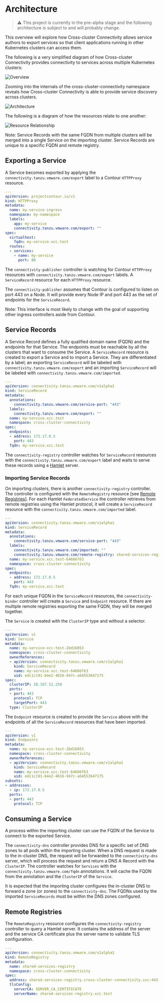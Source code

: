 # Architecture

> :warning: This project is currently in the pre-alpha stage and the following
> architecture is subject to and will probably change.

This overview will explore how Cross-cluster Connectivity allows service authors
to export services so that client applications running in other Kubernetes
clusters can access them.

The following is a very simplified diagram of how Cross-cluster Connectivity
provides connectivity to services across multiple Kubernetes clusters:

![Overview](./images/overview.jpg)

Zooming into the internals of the cross-cluster-connectivity namespace
reveals how Cross-cluster Connectivity is able to provide service
discovery across clusters.

![Architecture](./images/architecture_diagram.jpg)

The following is a diagram of how the resources relate to one another:

![Resource Relationship](./images/resource_relationship.jpg)

Note: Service Records with the same FQDN from multiple clusters will be merged
into a single Service on the importing cluster. Service Records are unique to a
specific FQDN and remote registry.

## Exporting a Service

A Service becomes exported by applying the
`connectivity.tanzu.vmware.com/export` label to a Contour `HTTPProxy` resource.

```yaml
---
apiVersion: projectcontour.io/v1
kind: HTTPProxy
metadata:
  name: my-service-ingress
  namespace: my-namespace
  labels:
    app: my-service
    connectivity.tanzu.vmware.com/export: ""
spec:
  virtualhost:
    fqdn: my-service.xcc.test
  routes:
  - services:
    - name: my-service
      port: 80
```

The `connectivity-publisher` controller is watching for Contour
`HTTPProxy` resources with `connectivity.tanzu.vmware.com/export` labels. A
`ServiceRecord` resource for each `HTTPProxy` resource.

The `connectivity-publisher` assumes that Contour is configured to listen
on port 443 on a Node. It will provide every Node IP and port 443 as the set of
endpoints for the `ServiceRecord`.

Note: This interface is most likely to change with the goal of supporting other
ingress controllers aside from Contour.

## Service Records

A Service Record defines a fully qualified domain name (FQDN) and the endpoints
for that Service. The endpoints must be reachable by all the clusters that want
to consume the Service. A `ServiceRecord` resource is created to export a
Service and to import a Service. They are differentiated by a label; an
exporting `ServiceRecord` will be labeled with
`connectivity.tanzu.vmware.com/export` and an importing `ServiceRecord` will be
labeled with `connectivity.tanzu.vmware.com/imported`.

```yaml
---
apiVersion: connectivity.tanzu.vmware.com/v1alpha1
kind: ServiceRecord
metadata:
  annotations:
    connectivity.tanzu.vmware.com/service-port: "443"
  labels:
    connectivity.tanzu.vmware.com/export: ""
  name: my-service.xcc.test
  namespace: cross-cluster-connectivity
spec:
  endpoints:
  - address: 172.17.0.5
    port: 443
  fqdn: my-service.xcc.test
```

The `connectivity-registry` controller watches for `ServiceRecord`
resources with the `connectivity.tanzu.vmware.com/export` label and waits to
serve these records using a [Hamlet](https://github.com/vmware/hamlet) server.

### Importing Service Records

On importing clusters, there is another `connectivity-registry`
controller. The controller is configured with the `RemoteRegistry` resource [see
[Remote Registries](#remote-registries)]. For each Hamlet `FederatedService` the
controller retrieves from remote registries using the Hamlet protocol, it will
create a `ServiceRecord` resource with the
`connectivity.tanzu.vmware.com/imported` label.

```yaml
---
apiVersion: connectivity.tanzu.vmware.com/v1alpha1
kind: ServiceRecord
metadata:
  annotations:
    connectivity.tanzu.vmware.com/service-port: "443"
  labels:
    connectivity.tanzu.vmware.com/imported: ""
    connectivity.tanzu.vmware.com/remote-registry: shared-services-registry
  name: my-service.xcc.test-64666f63
  namespace: cross-cluster-connectivity
spec:
  endpoints:
  - address: 172.17.0.5
    port: 443
  fqdn: my-service.xcc.test
```

For each unique FQDN in the `ServiceRecord` resources, the
`connectivity-binder` controller will create a `Service` and `Endpoint`
resource. If there are multiple remote registries exporting the same FQDN, they
will be merged together.

The `Service` is created with the `ClusterIP` type and without a selector.

```yaml
---
apiVersion: v1
kind: Service
metadata:
  name: my-service-xcc-test-2bd16853
  namespace: cross-cluster-connectivity
  ownerReferences:
  - apiVersion: connectivity.tanzu.vmware.com/v1alpha1
    kind: ServiceRecord
    name: my-service.xcc.test-64666f63
    uid: edc1c191-b4e2-4016-947c-a64553647175
spec:
  clusterIP: 10.107.52.250
  ports:
  - port: 443
    protocol: TCP
    targetPort: 443
  type: ClusterIP
```

The `Endpoint` resource is created to provide the `Service` above with the
endpoints of all the `ServiceRecord` resources that have been imported.

```yaml
---
apiVersion: v1
kind: Endpoints
metadata:
  name: my-service-xcc-test-2bd16853
  namespace: cross-cluster-connectivity
  ownerReferences:
  - apiVersion: connectivity.tanzu.vmware.com/v1alpha1
    kind: ServiceRecord
    name: my-service.xcc.test-64666f63
    uid: edc1c191-b4e2-4016-947c-a64553647175
subsets:
- addresses:
  - ip: 172.17.0.5
  ports:
  - port: 443
    protocol: TCP
```

## Consuming a Service

A process within the importing cluster can use the FQDN of the Service to
connect to the exported Service.

The `connectivity-dns` controller provides DNS for a specific set of DNS
zones to all pods within the importing cluster. When a DNS request is made to
the in-cluster DNS, the request will be forwarded to the
`connectivity-dns` server, which will process the request and return a DNS
A Record with the `ClusterIP`. The controller watches for `Services` with the
`connectivity.tanzu.vmware.com/fqdn` annotations. It will cache the FQDN from
the annotation and the `ClusterIP` of the `Service`.

It is expected that the importing cluster configures the in-cluster DNS to
forward a zone (or zones) to the `connectivity-dns`. The FQDNs used by the
imported `ServiceRecords` must be within the DNS zones configured.

## Remote Registries

The `RemoteRegistry` resource configures the `connectivity-registry`
controller to query a Hamlet server. It contains the address of the server and
the service CA certificate plus the server name to validate TLS configuration.

```yaml
---
apiVersion: connectivity.tanzu.vmware.com/v1alpha1
kind: RemoteRegistry
metadata:
  name: shared-services-registry
  namespace: cross-cluster-connectivity
spec:
  address: shared-services-registry.cross-cluster-connectivity.svc:443
  tlsConfig:
    serverCA: SERVER_CA_CERTIFICATE
    serverName: shared-services-registry.xcc.test
```
